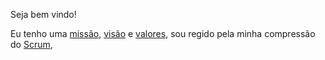Seja bem vindo!

Eu tenho uma [missão](docs/missao/readme.md), [visão](docs/visao/readme.md) e [valores](docs/valor/readme.md), sou regido pela minha compressão do [Scrum](docs/scrum/readme.md), 
